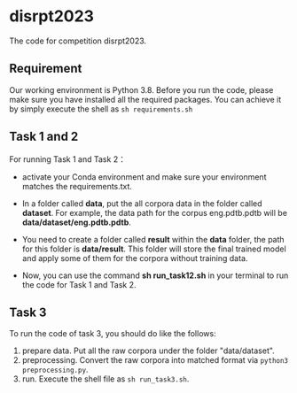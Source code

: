# disrpt2023
The code for competition disrpt2023.

## Requirement
Our working environment is Python 3.8. Before you run the code, please make sure you have installed all the required packages. You can achieve it by simply execute the shell as `sh requirements.sh`

## Task 1 and 2
For running Task 1 and Task 2：
- activate your Conda environment and make sure your environment matches the requirements.txt. 

- In a folder called **data**, put the all corpora data in the folder called **dataset**. For example, the data path for the corpus eng.pdtb.pdtb will be **data/dataset/eng.pdtb.pdtb**.
- You need to create a folder called **result** within the **data** folder, the path for this folder is **data/result**. This folder will store the final trained model and apply some of them for the corpora without training data. 
- Now, you can use the command **sh run_task12.sh** in your terminal to run the code for Task 1 and Task 2.

## Task 3
To run the code of task 3, you should do like the follows:
1. prepare data. Put all the raw corpora under the folder "data/dataset".
2. preprocessing. Convert the raw corpora into matched format via `python3 preprocessing.py`.
3. run. Execute the shell file as `sh run_task3.sh`.
